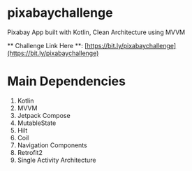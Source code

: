 # pixabaychallenge
Pixabay App built with Kotlin, Clean Architecture using MVVM

** Challenge Link Here **: [https://bit.ly/pixabaychallenge](https://bit.ly/pixabaychallenge)

# Main Dependencies
1. Kotlin
1. MVVM
1. Jetpack Compose
1. MutableState
1. Hilt
1. Coil
1. Navigation Components
1. Retrofit2
1. Single Activity Architecture

